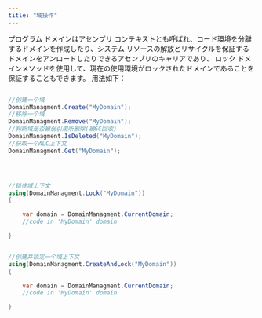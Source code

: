 ```yaml
---
title: "域操作"
---
```


プログラム ドメインはアセンブリ コンテキストとも呼ばれ、コード環境を分離するドメインを作成したり、システム リソースの解放とリサイクルを保証するドメインをアンロードしたりできるアセンブリのキャリアであり、 ロック ドメインメソッドを使用して、現在の使用環境がロックされたドメインであることを保証することもできます。 用法如下：

```cs

//创建一个域
DomainManagment.Create("MyDomain");
//移除一个域
DomainManagment.Remove("MyDomain");
//判断域是否被弱引用所删除(被GC回收)
DomainManagment.IsDeleted("MyDomain");
//获取一个ALC上下文
DomainManagment.Get("MyDomain");




//锁住域上下文
using(DomainManagment.Lock("MyDomain"))
{

    var domain = DomainManagment.CurrentDomain;
    //code in 'MyDomain' domain

}


//创建并锁定一个域上下文
using(DomainManagment.CreateAndLock("MyDomain"))
{

    var domain = DomainManagment.CurrentDomain;
    //code in 'MyDomain' domain

}

```

